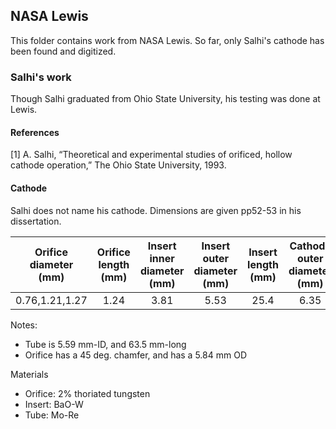 ## NASA Lewis 
This folder contains work from NASA Lewis. So far, only Salhi's cathode has been found and digitized.

### Salhi's work
Though Salhi graduated from Ohio State University, his testing was done at Lewis. 
#### References
[1] A. Salhi, “Theoretical and experimental studies of orificed, hollow cathode operation,” The Ohio State University, 1993.

#### Cathode
Salhi does not name his cathode. Dimensions are given pp52-53 in his dissertation.

| Orifice diameter (mm) | Orifice length (mm) | Insert inner diameter (mm) | Insert outer diameter (mm) | Insert length (mm) | Cathode outer diameter (mm) | 
|:---------------------:|:-------------------:|:--------------------------:|:--------------------------:|:------------------:|:---------------------------:|
| 0.76,1.21,1.27        | 1.24 | 3.81 | 5.53 | 25.4 | 6.35 |

Notes:
- Tube is 5.59 mm-ID, and 63.5 mm-long
- Orifice has a 45 deg. chamfer, and has a 5.84 mm OD

Materials
- Orifice: 2% thoriated tungsten
- Insert: BaO-W
- Tube: Mo-Re
